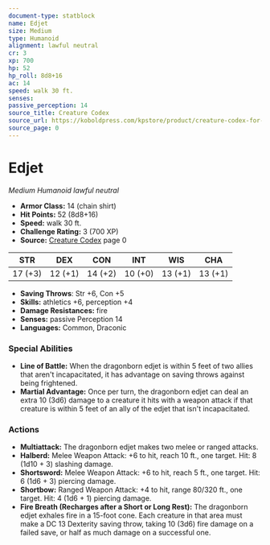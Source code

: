 ```yaml
---
document-type: statblock
name: Edjet
size: Medium
type: Humanoid
alignment: lawful neutral
cr: 3
xp: 700
hp: 52
hp_roll: 8d8+16
ac: 14
speed: walk 30 ft.
senses: 
passive_perception: 14
source_title: Creature Codex
source_url: https://koboldpress.com/kpstore/product/creature-codex-for-5th-edition-dnd
source_page: 0
---
```


# Edjet

*Medium* *Humanoid* *lawful neutral*

- **Armor Class:** 14 (chain shirt)
- **Hit Points:** 52 (8d8+16)
- **Speed:** walk 30 ft.
- **Challenge Rating:** 3 (700 XP)
- **Source:** [Creature Codex](https://koboldpress.com/kpstore/product/creature-codex-for-5th-edition-dnd) page 0

| STR | DEX | CON | INT | WIS | CHA |
| --- | --- | --- | --- | --- | --- |
| 17 (+3) | 12 (+1) | 14 (+2) | 10 (+0) | 13 (+1) | 13 (+1) |

- **Saving Throws**: Str +6, Con +5
- **Skills:** athletics +6, perception +4
- **Damage Resistances:** fire
- **Senses:** passive Perception 14
- **Languages:** Common, Draconic

### Special Abilities

- **Line of Battle:** When the dragonborn edjet is within 5 feet of two allies that aren't incapacitated, it has advantage on saving throws against being frightened.
- **Martial Advantage:** Once per turn, the dragonborn edjet can deal an extra 10 (3d6) damage to a creature it hits with a weapon attack if that creature is within 5 feet of an ally of the edjet that isn't incapacitated.

### Actions

- **Multiattack:** The dragonborn edjet makes two melee or ranged attacks.
- **Halberd:** Melee Weapon Attack: +6 to hit, reach 10 ft., one target. Hit: 8 (1d10 + 3) slashing damage.
- **Shortsword:** Melee Weapon Attack: +6 to hit, reach 5 ft., one target. Hit: 6 (1d6 + 3) piercing damage.
- **Shortbow:** Ranged Weapon Attack: +4 to hit, range 80/320 ft., one target. Hit: 4 (1d6 + 1) piercing damage.
- **Fire Breath (Recharges after a Short or Long Rest):** The dragonborn edjet exhales fire in a 15-foot cone. Each creature in that area must make a DC 13 Dexterity saving throw, taking 10 (3d6) fire damage on a failed save, or half as much damage on a successful one.
